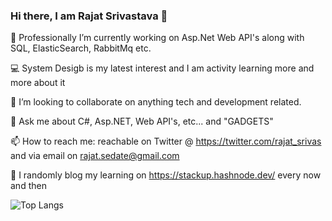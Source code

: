 ### Hi there, I am Rajat Srivastava 👋

🔭 Professionally I’m currently working on Asp.Net Web API's along with SQL, ElasticSearch, RabbitMq etc. 

💻 System Desigb is my latest interest and I am activity learning more and more about it

👯 I’m looking to collaborate on anything tech and development related. 

💬 Ask me about C#, Asp.NET, Web API's, etc... and "GADGETS"

📫 How to reach me: reachable on Twitter @ https://twitter.com/rajat_srivas and via email on rajat.sedate@gmail.com

🚀 I randomly blog my learning on https://stackup.hashnode.dev/ every now and then

![Top Langs](https://github-readme-stats.vercel.app/api/top-langs/?username=rajat-srivas&layout=compact)



